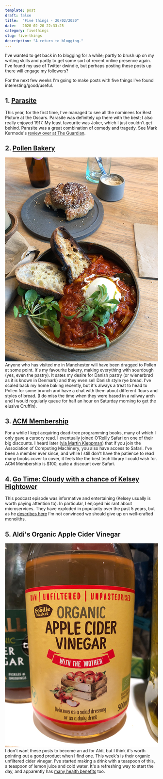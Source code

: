 ```yaml
---
template: post
draft: false
title:  "Five things - 20/02/2020"
date:   2020-02-20 22:33:25
category: fivethings
slug: five-things
description: "A return to blogging."
---
```


I've wanted to get back in to blogging for a while; partly to brush up on my writing skills and partly to get some sort of recent online presence again. I've found my use of Twitter dwindle, but perhaps posting these posts up there will engage my followers?

For the next few weeks I'm going to make posts with five things I've found interesting/good/useful.

## 1. [Parasite](https://www.imdb.com/title/tt6751668/)

This year, for the first time, I've managed to see all the nominees for Best Picture at the Oscars.
Parasite was definitely up there with the best; I also really enjoyed 1917. My least favourite was Joker, which I just couldn't get behind. Parasite was a great combination of comedy and tragedy.
See Mark Kermode's [review over at The Guardian](https://www.theguardian.com/film/2020/feb/09/parasite-review-bong-joon-ho-tragicomic-masterpiece).

## 2. [Pollen Bakery](http://pollenbakery.com)
![Pollen Shakshuka and Tahini pastry](/assets/fivethings/1-pollen.jpg)
Anyone who has visited me in Manchester will have been dragged to Pollen at some point.
It's my favourite bakery, making everything with sourdough (yes, even the pastry). It sates my desire for Danish pastry (or wienerbrød as it is known in Denmark) and they even sell Danish style rye bread.
I've scaled back my home baking recently, but it's always a treat to head to Pollen for some brunch and have a chat with them about different flours and styles of bread. (I do miss the time when they were based in a railway arch and I would regularly queue for half an hour on Saturday morning to get the elusive Cruffin).


## 3. [ACM Membership](https://www.acm.org/membership)
For a while I kept acquiring dead-tree programming books, many of which I only gave a cursory read.
I eventually joined O'Reilly Safari on one of their big discounts. I heard later ([via Martin Kleppman](https://twitter.com/martinkl/status/1083324384947945474?lang=en)) that if you join the Association of Computing Machinery, you also have access to Safari.
I've been a member ever since, and while I still don't have the patience to read many books cover to cover, it feels like the best tech library I could wish for.
ACM Membership is $100, quite a discount over Safari. 

## 4. [Go Time: Cloudy with a chance of Kelsey Hightower](https://changelog.com/gotime/114)
This podcast episode was informative and entertaining (Kelsey usually is worth paying attention to).
In particular, I enjoyed his rant about microservices. They have exploded in popularity over the past 5 years, but as he [describes here](https://changelog.com/gotime/114#transcript-96) I'm not convinced we should give up on well-crafted monoliths.

## 5. Aldi's Organic Apple Cider Vinegar
![Aldi Organic Apple Cider Vinegar](/assets/fivethings/1-aldi-acv.jpg)
I don't want these posts to become an ad for Aldi, but I think it's worth pointing out a good product when I find one.
This week's is their organic unfiltered cider vinegar. I've started making a drink with a teaspoon of this, a teaspoon of lemon juice and cold water. It's a refreshing way to start the day, and apparently has [many health benefits](https://www.healthline.com/nutrition/6-proven-health-benefits-of-apple-cider-vinegar#section4) too.
